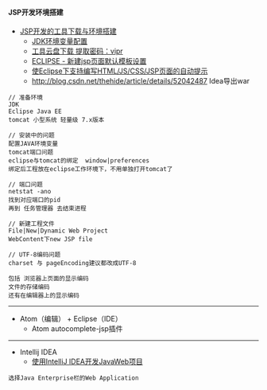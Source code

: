 #### **JSP开发环境搭建**

* [JSP开发的工具下载与环境搭建](http://www.jianshu.com/p/5b022371de26)
  * [JDK环境变量配置](http://jingyan.baidu.com/article/6dad5075d1dc40a123e36ea3.html)
  * [工具云盘下载 提取密码：vipr](http://pan.baidu.com/s/1o7pUJOm)
  * [ECLIPSE - 新建jsp页面默认模板设置](http://blog.csdn.net/peixuh/article/details/12623547)
  * [使Eclipse下支持编写HTML/JS/CSS/JSP页面的自动提示](http://www.cnblogs.com/zhuawang/p/5596455.html)
  * http://blog.csdn.net/thehide/article/details/52042487 Idea导出war

```
// 准备环境
JDK
Eclipse Java EE
tomcat 小型系统 轻量级 7.x版本

// 安装中的问题
配置JAVA环境变量
tomcat端口问题
eclipse与tomcat的绑定  window|preferences
绑定后工程放在eclipse工作环境下，不用单独打开tomcat了

// 端口问题
netstat -ano
找到对应端口的pid
再到 任务管理器 去结束进程

// 新建工程文件
File|New|Dynamic Web Project
WebContent下new JSP file

// UTF-8编码问题
charset 与 pageEncoding建议都改成UTF-8

包括 浏览器上页面的显示编码
文件的存储编码
还有在编辑器上的显示编码
```

---

* Atom（编辑） + Eclipse（IDE）
  * Atom autocomplete-jsp插件

---

* Intellij IDEA
  * [使用IntelliJ IDEA开发JavaWeb项目](http://youthlin.com/20151128.html)

```
选择Java Enterprise栏的Web Application
```



